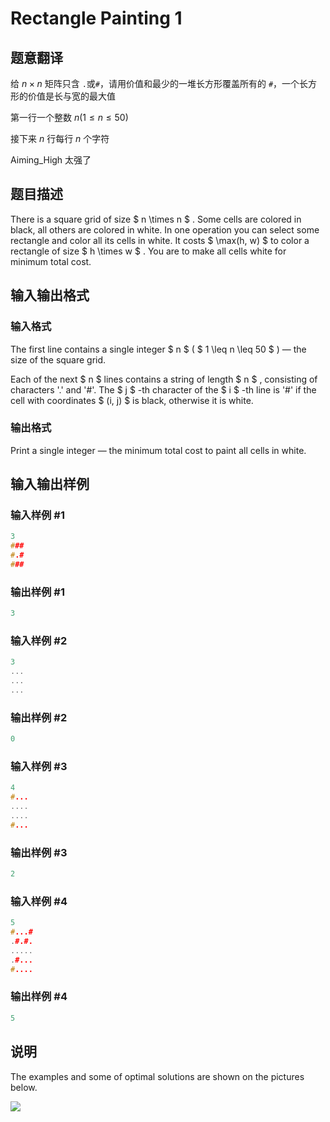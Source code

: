 # Rectangle Painting 1

## 题意翻译

给 $n\times n$ 矩阵只含 ``.``或``#``，请用价值和最少的一堆长方形覆盖所有的 ``#``，一个长方形的价值是长与宽的最大值

第一行一个整数 $n(1\le n\le 50)$

接下来 $n$ 行每行 $n$ 个字符

Aiming_High 太强了

## 题目描述

There is a square grid of size $ n \times n $ . Some cells are colored in black, all others are colored in white. In one operation you can select some rectangle and color all its cells in white. It costs $ \max(h, w) $ to color a rectangle of size $ h \times w $ . You are to make all cells white for minimum total cost.

## 输入输出格式

### 输入格式

The first line contains a single integer $ n $ ( $ 1 \leq n \leq 50 $ ) — the size of the square grid.

Each of the next $ n $ lines contains a string of length $ n $ , consisting of characters '.' and '\#'. The $ j $ -th character of the $ i $ -th line is '\#' if the cell with coordinates $ (i, j) $ is black, otherwise it is white.

### 输出格式

Print a single integer — the minimum total cost to paint all cells in white.

## 输入输出样例

### 输入样例 #1

```cpp
3
###
#.#
###

```
### 输出样例 #1

```cpp
3

```
### 输入样例 #2

```cpp
3
...
...
...

```
### 输出样例 #2

```cpp
0

```
### 输入样例 #3

```cpp
4
#...
....
....
#...

```
### 输出样例 #3

```cpp
2

```
### 输入样例 #4

```cpp
5
#...#
.#.#.
.....
.#...
#....

```
### 输出样例 #4

```cpp
5

```
## 说明

The examples and some of optimal solutions are shown on the pictures below.

![](https://cdn.luogu.com.cn/upload/vjudge_pic/CF1198D/cb07e2ee21adbb1a45d78db7b060446e335ba3ff.png)

